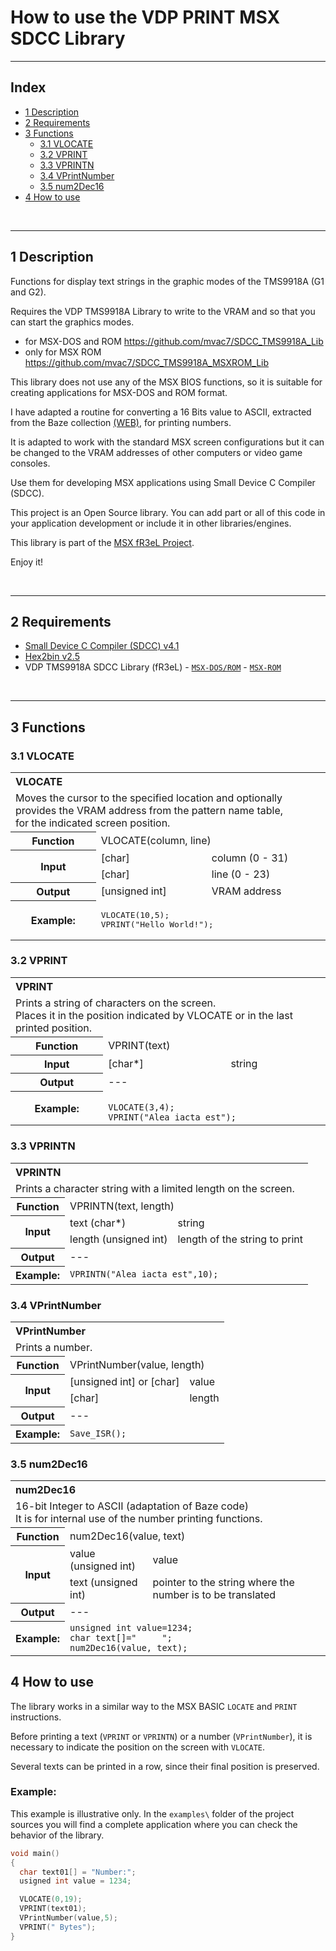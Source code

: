 # How to use the VDP PRINT MSX SDCC Library

---

## Index

- [1 Description](#1-Description)
- [2 Requirements](#2-Requirements)
- [3 Functions](#3-Functions)
   - [3.1 VLOCATE](#31-VLOCATE)
   - [3.2 VPRINT](#32-VPRINT)
   - [3.3 VPRINTN](#33-VPRINTN)
   - [3.4 VPrintNumber](#34-VPrintNumber)
   - [3.5 num2Dec16](#35-num2Dec16)
- [4 How to use](#4-How-to-use)


<br/>

---

## 1 Description

Functions for display text strings in the graphic modes of the TMS9918A (G1 and G2).

Requires the VDP TMS9918A Library to write to the VRAM and so that you can start the graphics modes. 
- for MSX-DOS and ROM https://github.com/mvac7/SDCC_TMS9918A_Lib
- only for MSX ROM https://github.com/mvac7/SDCC_TMS9918A_MSXROM_Lib

This library does not use any of the MSX BIOS functions, so it is suitable for creating applications for MSX-DOS and ROM format.

I have adapted a routine for converting a 16 Bits value to ASCII, extracted from the Baze collection [(WEB)](http://baze.sk/3sc/misc/z80bits.html#5.1), for printing numbers. 
  
It is adapted to work with the standard MSX screen configurations but it can be changed to the VRAM addresses of other computers or video game consoles.

Use them for developing MSX applications using Small Device C Compiler (SDCC).

This project is an Open Source library. 
You can add part or all of this code in your application development or include it in other libraries/engines.

This library is part of the [MSX fR3eL Project](https://github.com/mvac7/SDCC_MSX_fR3eL).

Enjoy it!


<br/>

---

## 2 Requirements

- [Small Device C Compiler (SDCC) v4.1](http://sdcc.sourceforge.net/)
- [Hex2bin v2.5](http://hex2bin.sourceforge.net/)
- VDP TMS9918A SDCC Library (fR3eL) - [`MSX-DOS/ROM`](https://github.com/mvac7/SDCC_TMS9918A_Lib) - [`MSX-ROM`](https://github.com/mvac7/SDCC_TMS9918A_MSXROM_Lib)


<br/>

---

## 3 Functions

### 3.1 VLOCATE

<table>
<tr><th colspan=3 align="left">VLOCATE</th></tr>
<tr><td colspan=3>Moves the cursor to the specified location and optionally provides the VRAM address from the pattern name table,<br/>
for the indicated screen position.</td></tr>
<tr><th>Function</th><td colspan=2>VLOCATE(column, line)</td></tr>
<tr><th rowspan=2>Input</th><td>[char]</td><td>column (0 - 31)</td></tr>
<tr><td>[char]</td><td>line (0 - 23)</td></tr>
<tr><th>Output</th><td>[unsigned int]</td><td>VRAM address</td></tr>
<tr><th>Example:</th><td colspan=2><pre>VLOCATE(10,5);<br/>VPRINT("Hello World!");</pre></td></tr>
</table>



### 3.2 VPRINT

<table>
<tr><th colspan=3 align="left">VPRINT</th></tr>
<tr><td colspan=3>Prints a string of characters on the screen.<br/>Places it in the position indicated by VLOCATE or in the last printed position.</td></tr>
<tr><th>Function</th><td colspan=2>VPRINT(text)</td></tr>
<tr><th>Input</th><td>[char*]</td><td>string</td></tr>
<tr><th>Output</th><td colspan=2> --- </td></tr>
<tr><th>Example:</th>
<td colspan=2><code>
VLOCATE(3,4);
VPRINT("Alea iacta est");
</code></td></tr>
</table>



### 3.3 VPRINTN

<table>
<tr><th colspan=3 align="left">VPRINTN</th></tr>
<tr><td colspan=3>Prints a character string with a limited length on the screen.</td></tr>
<tr><th>Function</th><td colspan=2>VPRINTN(text, length)</td></tr>
<tr><th rowspan=2>Input</th><td>text (char*)</td><td>string</td></tr>
<tr><td>length (unsigned int)</td><td>length of the string to print</td></tr>
<tr><th>Output</th><td colspan=2> --- </td></tr>
<tr><th>Example:</th><td colspan=2><code>VPRINTN("Alea iacta est",10);</code></td></tr>
</table>


### 3.4 VPrintNumber

<table>
<tr><th colspan=3 align="left">VPrintNumber</th></tr>
<tr><td colspan=3>Prints a number.</td></tr>
<tr><th>Function</th><td colspan=2>VPrintNumber(value, length)</td></tr>
<tr><th rowspan=2>Input</th><td>[unsigned int] or [char]</td><td>value</td></tr>
<tr><td>[char]</td><td>length</td></tr>
<tr><th>Output</th><td colspan=2> --- </td></tr>
<tr><th>Example:</th><td colspan=2><code>Save_ISR();</code></td></tr>
</table>


### 3.5 num2Dec16

<table>
<tr><th colspan=3 align="left">num2Dec16</th></tr>
<tr><td colspan=3>16-bit Integer to ASCII (adaptation of Baze code)<br/>It is for internal use of the number printing functions.</td></tr>
<tr><th>Function</th><td colspan=2>num2Dec16(value, text)</td></tr>
<tr><th rowspan=2>Input</th><td>value (unsigned int)</td><td>value</td></tr>  
<tr><td>text (unsigned int)</td><td>pointer to the string where the number is to be translated</td></tr>
<tr><th>Output</th><td colspan=2> --- </td></tr>
<tr><th>Example:</th><td colspan=2>
<code>unsigned int value=1234;
char text[]="     ";
num2Dec16(value, text);</code>
</td></tr>
</table>




## 4 How to use

The library works in a similar way to the MSX BASIC `LOCATE` and `PRINT` instructions.

Before printing a text (`VPRINT` or `VPRINTN`) or a number (`VPrintNumber`), it is necessary to indicate the position on the screen with `VLOCATE`.

Several texts can be printed in a row, since their final position is preserved.
   

### Example:

This example is illustrative only. 
In the `examples\` folder of the project sources you will find a complete application where you can check the behavior of the library.

```c
void main()
{
  char text01[] = "Number:";
  usigned int value = 1234;

  VLOCATE(0,19);
  VPRINT(text01);
  VPrintNumber(value,5);
  VPRINT(" Bytes");
}
```